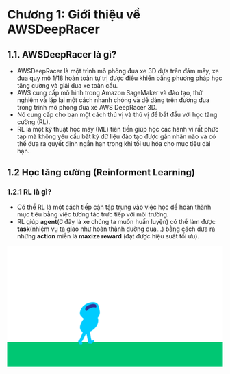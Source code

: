 # Chương 1: Giới thiệu về AWSDeepRacer

## 1.1. AWSDeepRacer là gì?
- AWSDeepRacer là một trình mô phỏng đua xe 3D dựa trên đám mây, xe đua quy mô 1/18 hoàn toàn tự trị được điều khiển bằng phương pháp học tăng cường và giải đua xe toàn cầu.
- AWS cung cấp mô hình trong Amazon SageMaker và đào tạo, thử nghiệm và lặp lại một cách nhanh chóng và dễ dàng trên đường đua trong trình mô phỏng đua xe AWS DeepRacer 3D.
- Nó cung cấp cho bạn một cách thú vị và thú vị để bắt đầu với học tăng cường (RL). 
- RL là một kỹ thuật học máy (ML) tiên tiến giúp học các hành vi rất phức tạp mà không yêu cầu bất kỳ dữ liệu đào tạo được gắn nhãn nào và có thể đưa ra quyết định ngắn hạn trong khi tối ưu hóa cho mục tiêu dài hạn.

## 1.2 Học tăng cường (Reinforment Learning)

### 1.2.1 RL là gì?
- Có thể RL là một cách tiếp cận tập trung vào việc học để hoàn thành mục tiêu bằng việc tương tác trực tiếp với môi trường.
- RL giúp **agent**(ở đây là xe chúng ta muốn huấn luyện) có thể làm được **task**(nhiệm vụ ta giao như hoàn thành đường đua...) bằng cách đưa ra những **action** miễn là **maxize reward** (đạt được hiệu suất tối ưu).

![RLSample](img/RLSample.gif)